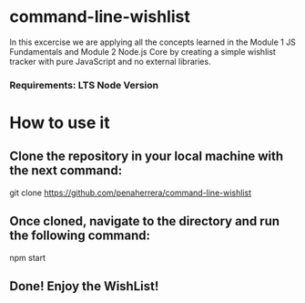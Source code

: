 # command-line-wishlist
In this excercise we are applying all the concepts learned in the Module 1 JS Fundamentals and Module 2 Node.js Core by creating
a simple wishlist tracker with pure JavaScript and no external libraries.

### Requirements: LTS Node Version 

# How to use it

## Clone the repository in your local machine with the next command:
git clone https://github.com/penaherrera/command-line-wishlist

## Once cloned, navigate to the directory and run the following command:
npm start

## Done! Enjoy the WishList!
